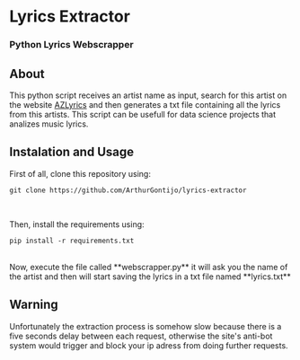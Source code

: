 # Lyrics Extractor
### Python Lyrics Webscrapper  

## About
This python script receives an artist name as input, search for this artist on the website [AZLyrics](https://www.azlyrics.com/) and then generates a txt file containing all the lyrics from this artists. This script can be usefull for data science projects that analizes music lyrics.

## Instalation and Usage
First of all, clone this repository using: <br>
```
git clone https://github.com/ArthurGontijo/lyrics-extractor
```
<br>

Then, install the requirements using: <br>
```
pip install -r requirements.txt
``` 
<br>
Now, execute the file called **webscrapper.py** it will ask you the name of the artist and then will start saving the lyrics in a txt file named **lyrics.txt**

## Warning
Unfortunately the extraction process is somehow slow because there is a five seconds delay between each request, otherwise the site's anti-bot system would trigger and block your ip adress from doing further requests.  
